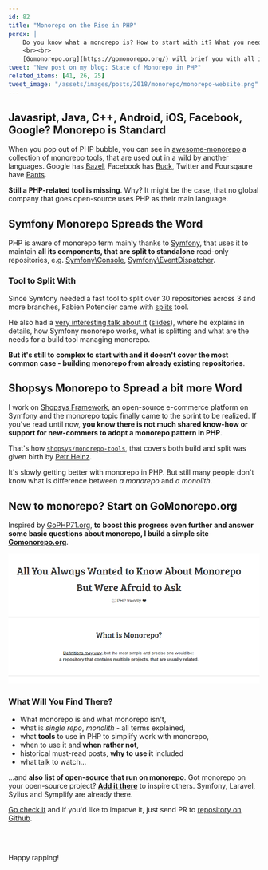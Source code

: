```yaml
---
id: 82
title: "Monorepo on the Rise in PHP"
perex: |
    Do you know what a monorepo is? How to start with it? What you need and do even other programming languages use it? And what about Facebook and Google think about it?
    <br><br>
    [Gomonorepo.org](https://gomonorepo.org/) will brief you with all important answers.
tweet: "New post on my blog: State of Monorepo in PHP"
related_items: [41, 26, 25]
tweet_image: "/assets/images/posts/2018/monorepo/monorepo-website.png"
---
```


## Javasript, Java, C++, Android, iOS, Facebook, Google? Monorepo is Standard

When you pop out of PHP bubble, you can see in [awesome-monorepo](https://github.com/korfuri/awesome-monorepo) a collection of monorepo tools, that are used out in a wild by another languages. Google has [Bazel](https://bazel.build/), Facebook has [Buck](https://buckbuild.com/), Twitter and Foursqaure have [Pants](https://www.pantsbuild.org/).

**Still a PHP-related tool is missing**. Why? It might be the case, that no global company that goes open-source uses PHP as their main language.

## Symfony Monorepo Spreads the Word

PHP is aware of monorepo term mainly thanks to [Symfony](https://github.com/symfony/symfony), that uses it to maintain **all its components, that are split to standalone** read-only repositories, e.g. [Symfony\Console](https://github.com/symfony/console), [Symfony\EventDispatcher](https://github.com/symfony/event-dispatcher).

### Tool to Split With

Since Symfony needed a fast tool to split over 30 repositories across 3 and more branches, Fabien Potencier came with [splits](https://twitter.com/fabpot/status/739860138564149248?lang=en) tool.

He also had a [very interesting talk about it](https://www.youtube.com/watch?v=4w3-f6Xhvu8) ([slides](https://speakerdeck.com/fabpot/a-monorepo-vs-manyrepos)), where he explains in details, how Symfony monorepo works, what is splitting and what are the needs for a build tool managing monorepo.

**But it's still to complex to start with and it doesn't cover the most common case - building monorepo from already existing repositories**.

## Shopsys Monorepo to Spread a bit more Word

I work on [Shopsys Framework](https://shopsys-framework.com), an open-source e-commerce platform on Symfony and the monorepo topic finally came to the sprint to be realized. If you've read until now, **you know there is not much shared know-how or support for new-commers to adopt a monorepo pattern in PHP**.

That's how [`shopsys/monorepo-tools`](https://github.com/shopsys/monorepo-tools), that covers both build and split was given birth by [Petr Heinz](https://github.com/PetrHeinz).

It's slowly getting better with monorepo in PHP. But still many people don't know what is difference between *a monorepo* and *a monolith*.

## New to monorepo? Start on GoMonorepo.org

Inspired by [GoPHP71.org](https://gophp71.org/), **to boost this progress even further and answer some basic questions about monorepo, I build a simple site [Gomonorepo.org](https://gomonorepo.org/)**.

<img src="/assets/images/posts/2018/monorepo/monorepo-website.png" class="img-thumbnail">

### What Will You Find There?

- What monorepo is and what monorepo isn't,
- what is *single repo*, *monolith* - all terms explained,
- what **tools** to use in PHP to simplify work with monorepo,
- when to use it and **when rather not**,
- historical must-read posts, **why to use it** included
- what talk to watch...

...and **also list of open-source that run on monorepo**. Got monorepo on your open-source project? **[Add it there](https://github.com/TomasVotruba/gomonorepo.org/edit/master/_data/projects.yaml)** to inspire others. Symfony, Laravel, Sylius and Symplify are already there.

[Go check it](https://gomonorepo) and if you'd like to improve it, just send PR to [repository on Github](https://github.com/tomasvotruba/gomonorepo.org).

<br><br>

Happy rapping!